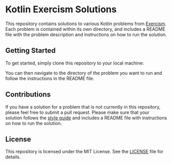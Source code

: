 # Kotlin Exercism Solutions

This repository contains solutions to various Kotlin problems from [Exercism](https://exercism.io/). Each problem is contained within its own directory, and includes a README file with the problem description and instructions on how to run the solution.

## Getting Started

To get started, simply clone this repository to your local machine:




You can then navigate to the directory of the problem you want to run and follow the instructions in the README file.

## Contributions

If you have a solution for a problem that is not currently in this repository, please feel free to submit a pull request. Please make sure that your solution follows the [style guide](https://kotlinlang.org/docs/reference/coding-conventions.html) and includes a README file with instructions on how to run the solution.

## License

This repository is licensed under the MIT License. See the [LICENSE](LICENSE) file for details.
